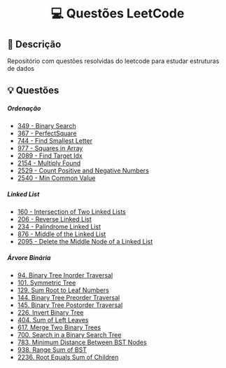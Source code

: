 <h1 align="center">
  <p> 💻 Questões LeetCode </p>
</h1>

## 📝 Descrição

Repositório com questões resolvidas do leetcode para estudar estruturas de dados

## 💡 Questões

<h5 align="left">Ordenação</h3>

- [349 - Binary Search](sorting/BinarySearch.java)
- [367 - PerfectSquare](sorting/PerfectSquare.java)
- [744 - Find Smallest Letter](sorting/SmallestLetter.java)
- [977 - Squares in Array](sorting/SquaresArray.java)
- [2089 - Find Target Idx](sorting/TargetIdx.java)
- [2154 - Multiply Found](sorting/MultiplyFound.java)
- [2529 - Count Positive and Negative Numbers](sorting/CountPosNeg.java)
- [2540 - Min Common Value](sorting/MinCommonValue.java)

<h5 align="left">Linked List</h3>

- [160 - Intersection of Two Linked Lists](linked-list/IntersecLinkedList.java)
- [206 - Reverse Linked List](linked-list/ReverseLinkedList.java)
- [234 - Palindrome Linked List](linked-list/PalindromeLinkedList.java)
- [876 - Middle of the Linked List](linked-list/MiddleLinkedList.java)
- [2095 - Delete the Middle Node of a Linked List](linked-list/DeleteMiddleNode.java)

<h5 align="left">Árvore Binária</h3>

- [94. Binary Tree Inorder Traversal](binary-tree/InOrderTraversal.java)
- [101. Symmetric Tree](binary-tree/SymetricTree.java)
- [129. Sum Root to Leaf Numbers](binary-tree/SumNumbers.java)
- [144. Binary Tree Preorder Traversal](binary-tree/PreOrderTraversal.java)
- [145. Binary Tree Postorder Traversal](binary-tree/PostOrderTraversal.java)
- [226. Invert Binary Tree](binary-tree/InvertBST.java)
- [404. Sum of Left Leaves](binary-tree/SumLeftLeaves.java)
- [617. Merge Two Binary Trees](binary-tree/MergeBST.java)
- [700. Search in a Binary Search Tree](binary-tree/SearchBST.java)
- [783. Minimum Distance Between BST Nodes](binary-tree/MinDistBST.java)
- [938. Range Sum of BST](binary-tree/RangeSumBST.java)
- [2236. Root Equals Sum of Children](binary-tree/RootEqSumChildren.java)

